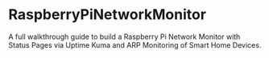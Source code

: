 # RaspberryPiNetworkMonitor
A full walkthrough guide to build a Raspberry Pi Network Monitor with Status Pages via Uptime Kuma and ARP Monitoring of Smart Home Devices. 
